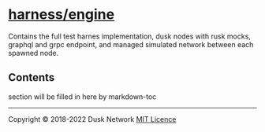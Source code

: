 # [harness/engine](./harness/engine)

Contains the full test harnes implementation, dusk nodes with rusk mocks,
graphql and grpc endpoint, and managed simulated network between each spawned
node.

<!-- ToC start -->

## Contents

section will be filled in here by markdown-toc

<!-- ToC end -->

<!-- 
# to regenerate this file's table of contents:
markdown-toc README.md --replace --skip-headers 2 --inline --header "##  Contents"
-->

---
Copyright © 2018-2022 Dusk Network
[MIT Licence](https://github.com/dusk-network/dusk-blockchain/blob/master/LICENSE)
